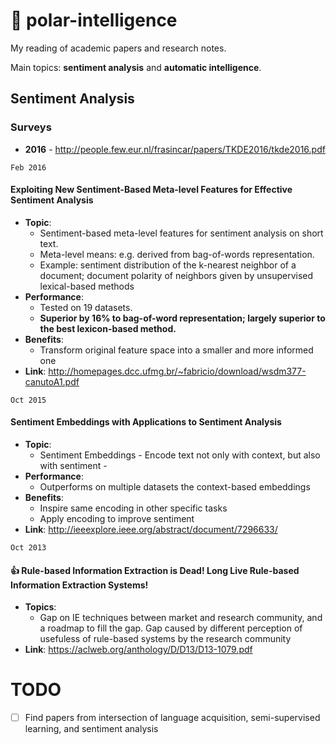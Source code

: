 # 📖 polar-intelligence

My reading of academic papers and research notes.

Main topics: **sentiment analysis** and **automatic intelligence**.

## Sentiment Analysis

### Surveys
- **2016** - http://people.few.eur.nl/frasincar/papers/TKDE2016/tkde2016.pdf

`Feb 2016`

#### Exploiting New Sentiment-Based Meta-level Features for Effective Sentiment Analysis

- **Topic**: 
  - Sentiment-based meta-level features for sentiment analysis on short text. 
  - Meta-level means: e.g. derived from bag-of-words representation. 
  - Example: sentiment distribution of the k-nearest neighbor of a document; document polarity of neighbors given by unsupervised lexical-based methods
- **Performance**: 
  - Tested on 19 datasets. 
  - **Superior by 16% to bag-of-word representation; largely superior to the best lexicon-based method.**
- **Benefits**: 
  - Transform original feature space into a smaller and more informed one 
- **Link**: http://homepages.dcc.ufmg.br/~fabricio/download/wsdm377-canutoA1.pdf

`Oct 2015`

#### Sentiment Embeddings with Applications to Sentiment Analysis
- **Topic**: 
  - Sentiment Embeddings - Encode text not only with context, but also with sentiment - 
- **Performance**: 
  - Outperforms on multiple datasets the context-based embeddings
- **Benefits**:
  - Inspire same encoding in other specific tasks
  - Apply encoding to improve sentiment
- **Link**: http://ieeexplore.ieee.org/abstract/document/7296633/

`Oct 2013`

#### 👍 Rule-based Information Extraction is Dead! Long Live Rule-based Information Extraction Systems!
- **Topics**:
  - Gap on IE techniques between market and research community, and a roadmap to fill the gap. Gap caused by different perception of usefuless of rule-based systems by the research community 
- **Link**: https://aclweb.org/anthology/D/D13/D13-1079.pdf



# TODO
- [ ] Find papers from intersection of language acquisition, semi-supervised learning, and sentiment analysis

